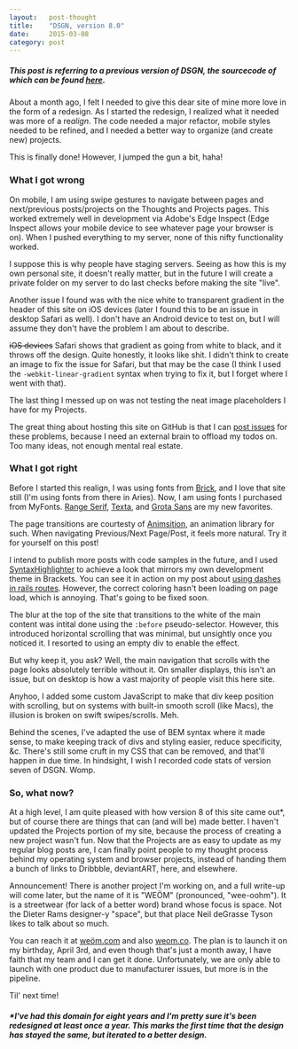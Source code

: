 ```yaml
---
layout:   post-thought
title:    "DSGN, version 8.0"
date:     2015-03-08
category: post
---
```


##### This post is referring to a previous version of DSGN, the sourcecode of which can be found [here](https://github.com/NetOperatorWibby/DSGN/tree/v1 "Previous DSGN").

About a month ago, I felt I needed to give this dear site of mine more love in the form of a redesign. As I started the redesign, I realized what it needed was more of a re*align*. The code needed a major refactor, mobile styles needed to be refined, and I needed a better way to organize (and create new) projects.

This is finally done! However, I jumped the gun a bit, haha!



### What I got wrong

On mobile, I am using swipe gestures to navigate between pages and next/previous posts/projects on the Thoughts and Projects pages. This worked extremely well in development via Adobe's Edge Inspect (Edge Inspect allows your mobile device to see whatever page your browser is on). When I pushed everything to my server, none of this nifty functionality worked.

I suppose this is why people have staging servers. Seeing as how this is my own personal site, it doesn't really matter, but in the future I will create a private folder on my server to do last checks before making the site "live".

Another issue I found was with the nice white to transparent gradient in the header of this site on iOS devices (later I found this to be an issue in desktop Safari as well). I don't have an Android device to test on, but I will assume they don't have the problem I am about to describe.

~~iOS devices~~ Safari shows that gradient as going from white to black, and it throws off the design. Quite honestly, it looks like shit. I didn't think to create an image to fix the issue for Safari, but that may be the case (I think I used the `-webkit-linear-gradient` syntax when trying to fix it, but I forget where I went with that).

The last thing I messed up on was not testing the neat image placeholders I have for my Projects.

The great thing about hosting this site on GitHub is that I can [post issues](https://github.com/NetOperatorWibby/DSGN/issues) for these problems, because I need an external brain to offload my todos on. Too many ideas, not enough mental real estate.



### What I got right

Before I started this realign, I was using fonts from [Brick](http://brick.im), and I love that site still (I'm using fonts from there in Aries). Now, I am using fonts I purchased from MyFonts. [Range Serif](http://www.myfonts.com/fonts/schizotype/range-serif), [Texta](http://www.myfonts.com/fonts/latinotype/texta), and [Grota Sans](http://www.myfonts.com/fonts/latinotype/grota-sans) are my new favorites.

The page transitions are courtesty of [Animsition](http://git.blivesta.com/animsition), an animation library for such. When navigating Previous/Next Page/Post, it feels more natural. Try it for yourself on this post!

I intend to publish more posts with code samples in the future, and I used [SyntaxHighlighter](http://alexgorbatchev.com/SyntaxHighlighter) to achieve a look that mirrors my own development theme in Brackets. You can see it in action on my post about [using dashes in rails routes](/thoughts/post/using-dashes-in-rails-3-routes). However, the correct coloring hasn't been loading on page load, which is annoying. That's going to be fixed soon.

The blur at the top of the site that transitions to the white of the main content was intital done using the `:before` pseudo-selector. However, this introduced horizontal scrolling that was minimal, but unsightly once you noticed it. I resorted to using an empty div to enable the effect.

But why keep it, you ask? Well, the main navigation that scrolls with the page looks absolutely terrible without it. On smaller displays, this isn't an issue, but on desktop is how a vast majority of people visit this here site.

Anyhoo, I added some custom JavaScript to make that div keep position with scrolling, but on systems with built-in smooth scroll (like Macs), the illusion is broken on swift swipes/scrolls. Meh.

Behind the scenes, I've adapted the use of BEM syntax where it made sense, to make keeping track of divs and styling easier, reduce specificity, &c. There's still some cruft in my CSS that can be removed, and that'll happen in due time. In hindsight, I wish I recorded code stats of version seven of DSGN. Womp.



### So, what now?

At a high level, I am quite pleased with how version 8 of this site came out\*, but of course there are things that can (and will be) made better. I haven't updated the Projects portion of my site, because the process of creating a new project wasn't fun. Now that the Projects are as easy to update as my regular blog posts are, I can finally point people to my thought process behind my operating system and browser projects, instead of handing them a bunch of links to Dribbble, deviantART, here, and elsewhere.

Announcement! There is another project I'm working on, and a full write-up will come later, but the name of it is "WEÖM" (pronounced, "wee-oohm"). It is a streetwear (for lack of a better word) brand whose focus is space. Not the Dieter Rams designer-y "space", but that place Neil deGrasse Tyson likes to talk about so much.

<!--/ ad /-->

You can reach it at [weöm.com](https://weöm.com) and also [weom.co](http://weom.co). The plan is to launch it on my birthday, April 3rd, and even though that's just a month away, I have faith that my team and I can get it done. Unfortunately, we are only able to launch with one product due to manufacturer issues, but more is in the pipeline.

Til' next time!

##### *I've had this domain for eight years and I'm pretty sure it's been redesigned at least once a year. This marks the first time that the design has stayed the same, but iterated to a better design.